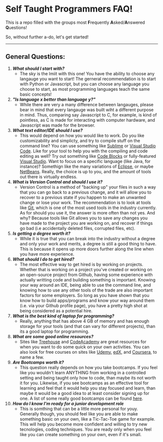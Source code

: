 # Self Taught Programmers FAQ! 

This is a repo filled with the groups most **F**requently **A**sked/**A**nswered **Q**uestions!

So, without further a-do, let's get started!
***
## General Questions:

1. **_What should I start with?_**
	+ The sky is the lmiit with this one! You have the ability to choose any langauge you want to start! The gerneral recommendation is to start with Python or  Javascript, but you can choose any language you choose to start, as most programming languages teach the same basic concepts!
2. **_"Is language x better than language y?"_**
	+ While there are very a many difference between langauges, please bear in mind that  every langauge was built wiht a different purpose in mind. Thus, comparing say Javascript to C, for example, is kind of pointless, as C is made for interacting with computer hardware, and Javascript was made for the browser.
3. **_What text editor/IDE should I use?_**
	+ This would depend on how you would like to work. Do you like customizability and simplicty, and try to compile stuff on the command line? You can use something like [Sublime][1] or [Visual Studio Code][2]. Like for your tool to help you with the compiling and code editing as well? Try out something like [Code Blocks][3] or fully-featured [Visual Studio][4]. Want to focus on a specific language (like Java, for instance)? Somethign like the many variations of [Eclipse][5], or maybe [NetBeans][6]. Really, the choice is up to you, and the amount of tools out there is virtually endless.
4. **_What is Version Control and should I use it?_**
	+ Version Control is a method of "backing up" your files in such a way that you can go back to a previous change, and it will allow you to recover to a previous state if you happen to make an unwanted change or lose your work. The recommendation is to look at tools like [Git][7], which is one of the most used tools in the industry currently. As for should you use it, the answer is more often than not yes. And why? Because tools like Git allows you to save any changes you have made to the project you are working on, and recover if things go bad (i.e accidentally deleted files, corrupted files, etc).
5. **_Is getting a degree worth it?_**
	+ While it is true that you can break into the industry without a degree and only your work and merits, a degree is still a good thing to have. This is because it opens up more doors further along the line when you have more experience.
6. **_What should I do to get hired?_**
	+ The most effective way to get hired is by working on projects. Whether that is working on a project you've created or working on an open-source project from Github, having some experience with actually writting code and building something is important. Knowing your way around an IDE, being able to use the command line, and knowing how to use any other tools of the trade are also important factors for some employers. So long as you have shown that you know how to build apps/programs and know your way around them (i.e. via your Github profile page), you have a pretty high shot at being considered as a potential hire. 
7. **_What is the best kind of laptop for programming?_**
	+ Really, anything that has above 4 GB of memory and has enough storage for your tools (and that can vary for different projects), than its a good laptop for programming.  
8. **_What are some good online resources?_**
	+ Sites like [Treehouse][8] and [CodeAcademy][9] are great resources for when you want to do some quick on your own activities. You can also look for free courses on sites like [Udemy][10], [edX][11], and [Coursera][12], to name a few. 
9. **_Are Bootcamps worth it?_**
	+ This question really depends on how you take bootcamps. If you feel like you wouldn't learn ANYTHING from working in a controlled setting and being taught only how to code, than maybe its not worth it for you. Likewise, if you see bootcamps as an effective tool for learning and feel that it would help you stay focused and learn, than maybe it would be a good idea to at least consider signing up for one. A list of some really good bootcamps can be found [here][13]. 
10. **_How do I know I'm ready for a junior development role_**
	+ This is somthing that can be a little more personal for youy. Generally though, you should feel like you are able to make something basic on your own, like a Tic-Tac-Toe game for example. This will help you become more confident and willing to try new tecnologies, coding techniques. You are ready only when you feel like you can create something on your own, even if it's small.
	


[1]: https://www.sublimetext.com/3
[2]: https://code.visualstudio.com
[3]: https://www.codeblocks.org
[4]: https://www.visualstudio.com
[5]: https://www.eclipse.org
[6]: https://netbeans.org/
[7]: https://git-scm.com/
[8]: https://teamtreehouse.com/
[9]: https://www.codecademy.com/
[10]: https://www.udemy.com/courses/
[11]: https://www.edx.org/
[12]: https://www.coursera.org/
[13]: https://www.switchup.org/research/best-coding-bootcamps